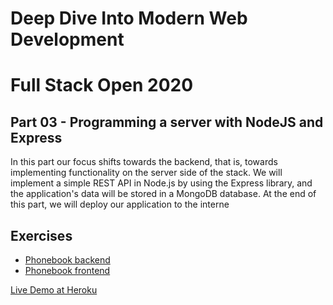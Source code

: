 # Deep Dive Into Modern Web Development

# Full Stack Open 2020

## Part 03 - Programming a server with NodeJS and Express

In this part our focus shifts towards the backend, that is, towards implementing functionality on the server side of the stack. We will implement a simple REST API in Node.js by using the Express library, and the application's data will be stored in a MongoDB database. At the end of this part, we will deploy our application to the interne

## Exercises

- [Phonebook backend](./phonebook-backend)
- [Phonebook frontend](./phonebook-frontend)

[Live Demo at Heroku](https://guarded-forest-85189.herokuapp.com/)
